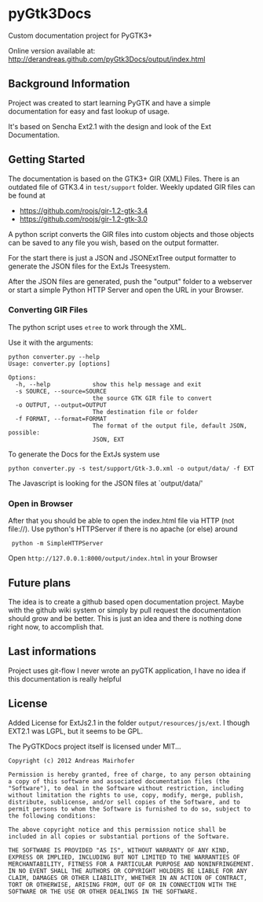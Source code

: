 pyGtk3Docs
==========

Custom documentation project for PyGTK3+

Online version available at: http://derandreas.github.com/pyGtk3Docs/output/index.html

Background Information
----------------------
Project was created to start learning PyGTK and have a simple documentation
for easy and fast lookup of usage.

It's based on Sencha Ext2.1 with the design and look of the Ext Documentation.



Getting Started
---------------

The documentation is based on the GTK3+ GIR (XML) Files.
There is an outdated file of GTK3.4 in `test/support` folder.
Weekly updated GIR files can be found at

- https://github.com/roojs/gir-1.2-gtk-3.4
- https://github.com/roojs/gir-1.2-gtk-3.0

A python script converts the GIR files into custom objects and those
objects can be saved to any file you wish, based on the output formatter.

For the start there is just a JSON and JSONExtTree output formatter to generate
the JSON files for the ExtJs Treesystem.

After the JSON files are generated, push the "output" folder to a webserver
or start a simple Python HTTP Server and open the URL in your Browser.



### Converting GIR Files
The python script uses `etree` to work through the XML.

Use it with the arguments:

    python converter.py --help
    Usage: converter.py [options]

    Options:
      -h, --help            show this help message and exit
      -s SOURCE, --source=SOURCE
                            the source GTK GIR file to convert
      -o OUTPUT, --output=OUTPUT
                            The destination file or folder
      -f FORMAT, --format=FORMAT
                            The format of the output file, default JSON, possible:
                            JSON, EXT

To generate the Docs for the ExtJs system use

    python converter.py -s test/support/Gtk-3.0.xml -o output/data/ -f EXT 
    
The Javascript is looking for the JSON files at `output/data/'


### Open in Browser

After that you should be able to open the index.html file via HTTP (not file://).
Use python's HTTPServer if there is no apache (or else) around

     python -m SimpleHTTPServer


Open `http://127.0.0.1:8000/output/index.html` in your Browser


Future plans
------------
The idea is to create a github based open documentation project.
Maybe with the github wiki system or simply by pull request the documentation
should grow and be better.
This is just an idea and there is nothing done right now, to accomplish that.


Last informations
--------------------
Project uses git-flow
I never wrote an pyGTK application, I have no idea if this documentation is really helpful


License
-------
Added License for ExtJs2.1 in the folder `output/resources/js/ext`.
I though EXT2.1 was LGPL, but it seems to be GPL. 

The PyGTKDocs project itself is licensed under MIT...

    Copyright (c) 2012 Andreas Mairhofer

    Permission is hereby granted, free of charge, to any person obtaining a copy of this software and associated documentation files (the "Software"), to deal in the Software without restriction, including without limitation the rights to use, copy, modify, merge, publish, distribute, sublicense, and/or sell copies of the Software, and to permit persons to whom the Software is furnished to do so, subject to the following conditions:

    The above copyright notice and this permission notice shall be included in all copies or substantial portions of the Software.

    THE SOFTWARE IS PROVIDED "AS IS", WITHOUT WARRANTY OF ANY KIND, EXPRESS OR IMPLIED, INCLUDING BUT NOT LIMITED TO THE WARRANTIES OF MERCHANTABILITY, FITNESS FOR A PARTICULAR PURPOSE AND NONINFRINGEMENT. IN NO EVENT SHALL THE AUTHORS OR COPYRIGHT HOLDERS BE LIABLE FOR ANY CLAIM, DAMAGES OR OTHER LIABILITY, WHETHER IN AN ACTION OF CONTRACT, TORT OR OTHERWISE, ARISING FROM, OUT OF OR IN CONNECTION WITH THE SOFTWARE OR THE USE OR OTHER DEALINGS IN THE SOFTWARE.
